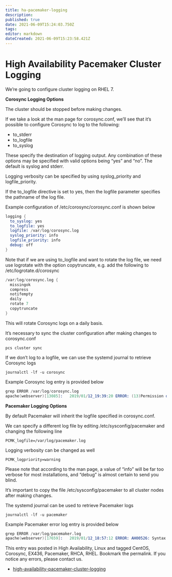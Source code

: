 ```yaml
---
title: ha-pacemaker-logging
description: 
published: true
date: 2021-06-09T15:24:03.750Z
tags: 
editor: markdown
dateCreated: 2021-06-09T15:23:58.421Z
---
```


# High Availability Pacemaker Cluster Logging

We’re going to configure cluster logging on RHEL 7.

**Corosync Logging Options**

The cluster should be stopped before making changes.

If we take a look at the man page for corosync.conf, we’ll see that it’s possible to configure Corosync to log to the following:

 - to_stderr
 - to_logfile
 - to_syslog

These specify the destination of logging output. Any combination of these options may be specified with valid options being “yes” and “no”. The default is syslog and stderr.

Logging verbosity can be specified by using syslog_priority and logfile_priority.

If the to_logfile directive is set to yes, then the logfile parameter specifies the pathname of the log file.

Example configuration of /etc/corosync/corosync.conf is shown below

```s
logging {
  to_syslog: yes
  to_logfile: yes
  logfile: /var/log/corosync.log
  syslog_priority: info
  logfile_priority: info
  debug: off
}
```

Note that if we are using to_logfile and want to rotate the log file, we need use logrotate with the option copytruncate, e.g. add the following to /etc/logrotate.d/corosync

```s
/var/log/corosync.log {
  missingok
  compress
  notifempty
  daily
  rotate 7
  copytruncate
}
```

This will rotate Corosync logs on a daily basis.

It’s necessary to sync the cluster configuration after making changes to corosync.conf

`pcs cluster sync`

If we don’t log to a logfile, we can use the systemd journal to retrieve Corosync logs

`journalctl -lf -u corosync`

Example Corosync log entry is provided below

```s
grep ERROR /var/log/corosync.log
apache(webserver)[13085]:	2019/01/12_19:39:20 ERROR: (13)Permission denied: AH00072: make_sock: could not bind to address [::]:88 (13)Permission denied: AH00072: make_sock: could not bind to address 0.0.0.0:88 no listening sockets available, shutting down AH00015: Unable to open logs
```

**Pacemaker Logging Options**

By default Pacemaker will inherit the logfile specified in corosync.conf.

We can specify a different log file by editing /etc/sysconfig/pacemaker and changing the following line

`PCMK_logfile=/var/log/pacemaker.log`

Logging verbosity can be changed as well

`PCMK_logpriority=warning`

Please note that according to the man page, a value of “info” will be far too verbose for most installations, and “debug” is almost certain to send you blind.

It’s important to copy the file /etc/sysconfig/pacemaker to all cluster nodes after making changes.

The systemd journal can be used to retrieve Pacemaker logs

`journalctl -lf -u pacemaker`

Example Pacemaker error log entry is provided below

```s
grep ERROR /var/log/pacemaker.log
apache(webserver)[17659]:	2019/01/12_18:57:12 ERROR: AH00526: Syntax error on line 119 of /etc/httpd/conf/httpd.conf: DocumentRoot must be a directory
```

This entry was posted in High Availability, Linux and tagged CentOS, Corosync, EX436, Pacemaker, RHCA, RHEL. Bookmark the permalink. If you notice any errors, please contact us.

* [high-availability-pacemaker-cluster-logging](https://www.lisenet.com/2019/high-availability-pacemaker-cluster-logging/)